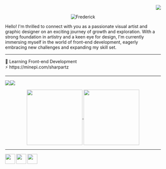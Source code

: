 <div align="right"> 
  
  ![](https://komarev.com/ghpvc/?username=Sharpartzgh)
  
</div>

<div align="center">
    
![Frederick](https://github.com/sharpartzgh/sharpartzgh/assets/120729769/81c5fbc7-f15f-47b1-b130-8664fe2adfa3)

</div>
Hello! I'm thrilled to connect with you as a passionate visual artist and graphic designer on an exciting journey of growth and exploration. With a strong foundation in artistry and a keen eye for design, I'm currently immersing myself in the world of front-end development, eagerly embracing new challenges and expanding my skill set.
<hr>
 🧠 Learning Front-end Development <br>
 ⚡ https://minepi.com/sharpartz <hr>

<a href="https://www.github.com/sharpartzgh" target="_blank" rel="noreferrer"><img
src="https://img.shields.io/github/followers/sharpartzgh?logo=github&style=for-the-badge&color=0891b2&labelColor=000000" /></a><a href="https://www.twitter.com/ApenetengAsiamah" target="_blank" rel="noreferrer"><img
src="https://img.shields.io/twitter/follow/ApentengAsiamah?logo=twitter&style=for-the-badge&color=0891b2&labelColor=000000"
/></a>

<div align="center">
<a href="https://github.com/anuraghazra/github-readme-stats">
  <img height="180px" align="center" src="https://github-readme-stats.vercel.app/api?username=ApentengAsiamah&show_icons=true&theme=jolly&layout=compact" />
</a>
<a href="https://github.com/anuraghazra/convoychat">
  <img height="180px" align="center" src="https://github-readme-stats.vercel.app/api/top-langs/?username=sharpartzgh&langs_count=8&theme=jolly&layout=compact" />
</a>
  
<div>
  <hr>
</div>

<p align="left"><a href="http://www.instagram.com/sharpartz" target="_blank" rel="noreferrer"><img src="https://raw.githubusercontent.com/danielcranney/readme-generator/main/public/icons/socials/instagram.svg" width="32" height="32" /></a> <a href="https://www.linkedin.com/in/sharpartz" target="_blank" rel="noreferrer"><img src="https://raw.githubusercontent.com/danielcranney/readme-generator/main/public/icons/socials/linkedin.svg" width="32" height="32" /></a> <a href="https://www.twitter.com/ApentengAsiamah" target="_blank" rel="noreferrer"><img src="https://raw.githubusercontent.com/danielcranney/readme-generator/main/public/icons/socials/twitter.svg" width="32" height="32" /></a></p>
</div>
